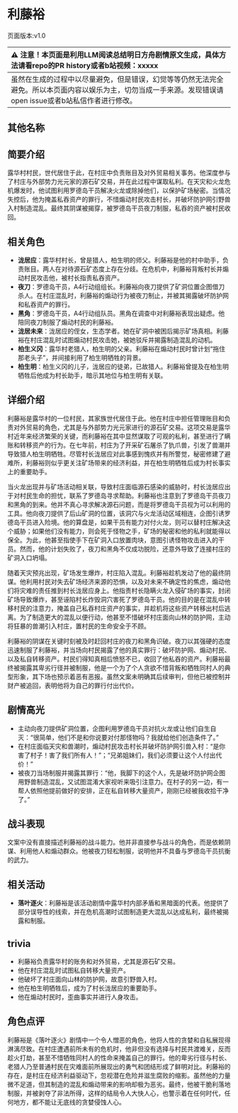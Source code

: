 # 利藤裕
页面版本:v1.0
 

| :warning: 注意！本页面是利用LLM阅读总结明日方舟剧情原文生成，具体方法请看repo的PR history或者b站视频：xxxxx           |
|:----------------------------|
| 虽然在生成的过程中以尽量避免，但是错误，幻觉等等仍然无法完全避免。所以本页面内容以娱乐为主，切勿当成一手来源。发现错误请open issue或者b站私信作者进行修改。|



## 其他名称

## 简要介绍
露华村村民，世代居住于此，在村庄中负责账目及对外贸易相关事务。他深度参与了村庄与外部势力光元家的源石矿交易，并在此过程中谋取私利。在天灾和火龙危机爆发时，他试图利用罗德岛干员解决火龙或除掉他们，以保护矿场秘密。当情况失控后，他为掩盖私吞资产的罪行，不惜煽动村民攻击村长，并破坏防护网引野兽入村制造混乱。最终其阴谋被揭穿，被罗德岛干员夜刀制服，私吞的资产被村民收回。
## 相关角色
-   **泷居应**：露华村村长，曾是猎人，柏生明的师父。利藤裕是他的村中助手，负责账目。两人在对待源石矿态度上存在分歧。在危机中，利藤裕背叛村长并煽动村民攻击他，被村长指责私吞资产。
-   **夜刀**：罗德岛干员，A4行动组组长。利藤裕向夜刀提供了矿洞位置企图借刀杀人。在村庄混乱时，利藤裕的煽动行为被夜刀制止，并被其揭露破坏防护网和私吞资产的罪行。
-   **黑角**：罗德岛干员，A4行动组队员。黑角在调查中对利藤裕表现出疑虑。他陪同夜刀制服了煽动村民的利藤裕。
-   **泷居未来**：泷居应的侄女，生态学者。她在矿洞中被困后揭示矿场真相。利藤裕在村庄混乱时试图煽动村民攻击她，被她驳斥并揭露制造混乱的动机。
-   **柏生义冈**：露华村老猎人，柏生明的父亲。利藤裕在煽动村民时曾计划“拖住那老头子”，并间接利用了柏生明牺牲的背景。
-   **柏生明**：柏生义冈的儿子，泷居应的徒弟，已故猎人。利藤裕曾提及在柏生明牺牲后他成为村长助手，暗示其地位与柏生明有关联。
## 详细介绍
利藤裕是露华村的一位村民，其家族世代居住于此。他在村庄中担任管理账目和负责对外贸易的角色，尤其是与外部势力光元家进行的源石矿交易。这项交易是露华村近年来经济繁荣的关键，而利藤裕在其中显然谋取了可观的私利，甚至进行了瞒账和转移资产的行为。在七年前，村庄为了开采矿石屠杀了犰爪兽，引发了兽潮并导致猎人柏生明牺牲。尽管村长泷居应对此事感到愧疚并有所警觉，秘密修建了避难所，利藤裕则似乎更关注矿场带来的经济利益，并在柏生明牺牲后成为村长事实上的重要助手。

当火龙出现并与矿场活动相关联，导致村庄面临源石感染的威胁时，村长泷居应出于对村民生命的担忧，联系了罗德岛寻求帮助。利藤裕也注意到了罗德岛干员夜刀和黑角的到来。他并不真心寻求解决源石问题，而是将罗德岛干员视为可以利用的工具。他向夜刀提供了后山矿洞的位置，该洞穴与火龙活动区域相连，企图引诱罗德岛干员进入险境。他的算盘是，如果干员有能力对付火龙，则可以替村庄解决这个威胁；如果他们没有能力，则会死于怪物之手，矿场的秘密和他的私利就能得以保全。为此，他甚至指使手下在矿洞入口放置肉块，意图引诱怪物攻击进入的干员。然而，他的计划失败了，夜刀和黑角不仅成功脱险，还意外导致了连接村庄的矿洞入口坍塌。

随着天灾预兆出现，矿场发生爆炸，村庄陷入混乱。利藤裕趁机发动了他的最终阴谋。他利用村民对失去矿场经济来源的恐惧，以及对未来不确定性的焦虑，煽动他们将灾难的责任推到村长泷居应身上。他指责村长隐瞒火龙入侵矿场的事实，封闭矿场导致爆炸，甚至诬陷村长炸毁洞穴害死了罗德岛干员。他的目的是在混乱中转移村民的注意力，掩盖自己私吞村庄资产的事实，并趁机将这些资产转移出村后逃离。为了制造更大的混乱以便行动，他甚至不惜破坏村庄面向山林的防护网，主动将狂暴的兽潮引入村庄，置村民的生命安全于不顾。

利藤裕的阴谋在关键时刻被及时赶回村庄的夜刀和黑角识破。夜刀以其强硬的态度迅速制服了利藤裕，并当场向村民揭露了他的真实罪行：破坏防护网、煽动村民、以及私自转移资产。村民们得知真相后愤怒不已，收回了他私吞的资产。利藤裕最终被揭露其卑劣行径并被制服，他是一个为了个人贪欲不惜背叛和牺牲同村人的典型形象，其下场也预示着恶有恶报。虽然文案未明确其后续审判，但他已被控制并财产被追回，表明他将为自己的罪行付出代价。
## 剧情高光
- 主动向夜刀提供矿洞位置，企图利用罗德岛干员对抗火龙或让他们自生自灭：“很简单，他们不是和你说要对付那怪物吗？我就给他们创造条件了。”
- 在村庄面临天灾和兽潮时，煽动村民攻击村长并破坏防护网引兽入村：“是你害了村子！害了我们所有人！”；“兄弟姐妹们，我们必须要让这个人付出代价！”
- 被夜刀当场制服并揭露其罪行：“他，我脚下的这个人，先是破坏防护网企图用野兽制造混乱，又试图混淆大家视听来吸引注意力。在村子的另一边，有一帮人依照他提前做好的安排，正在私自转移大量资产，刚刚已经被我收拾干净了。”
## 战斗表现
文案中没有直接描述利藤裕的战斗能力。他并非直接参与战斗的角色，而是依赖阴谋、利用他人和煽动群众。他被夜刀轻松制服，说明他并不具备与罗德岛干员抗衡的武力。
## 相关活动
-   **落叶逐火**：利藤裕是该活动剧情中露华村内部矛盾和黑暗面的代表。他提供了部分误导性的线索，并在危机高潮时试图制造更大混乱以达成私利，最终被揭露和制服。
## trivia
- 利藤裕负责露华村的账务和对外贸易，尤其是源石矿交易。
- 他在村庄混乱时试图私自转移大量资产。
- 他破坏了村庄面向山林的防护网，故意引野兽入村。
- 他在柏生明牺牲后，成为了村长泷居应的重要助手。
- 他在煽动村民时，歪曲事实并进行人身攻击。
## 角色点评
利藤裕是《落叶逐火》剧情中一个令人憎恶的角色，他将人性的贪婪和自私展现得淋漓尽致。在村庄遭遇前所未有的危机时，他非但没有选择与村民共渡难关，反而趁火打劫，甚至不惜牺牲同村人的性命来掩盖自己的罪行。他的卑劣行径与村长、老猎人乃至普通村民在灾难面前所展现出的勇气和团结形成了鲜明对比。利藤裕的存在，是村庄在经济利益驱动下，忽视潜在危险并滋生腐败的缩影。虽然他的力量微不足道，但其制造的混乱和煽动带来的影响却极为恶劣。最终，他被干脆利落地制服，并被剥夺了非法所得，这样的结局令人大快人心，也警示着在任何时代，任何地方，都不能让无底线的贪婪侵蚀人心。
